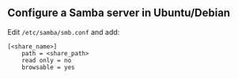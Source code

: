 Configure a Samba server in Ubuntu/Debian
-----------------------------------------

Edit `/etc/samba/smb.conf` and add:

```
[<share_name>]
    path = <share_path>
    read only = no
    browsable = yes
```
